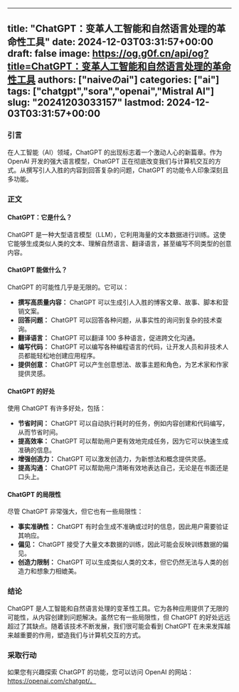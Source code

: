 
---
title: "ChatGPT：变革人工智能和自然语言处理的革命性工具"
date: 2024-12-03T03:31:57+00:00
draft: false
image: https://og.g0f.cn/api/og?title=ChatGPT：变革人工智能和自然语言处理的革命性工具
authors: ["naiveのai"]
categories: ["ai"]
tags: ["chatgpt","sora","openai","Mistral AI"]
slug: "20241203033157"
lastmod: 2024-12-03T03:31:57+00:00
---
### 引言

在人工智能（AI）领域，ChatGPT 的出现标志着一个激动人心的新篇章。作为 OpenAI 开发的强大语言模型，ChatGPT 正在彻底改变我们与计算机交互的方式。从撰写引人入胜的内容到回答复杂的问题，ChatGPT 的功能令人印象深刻且多功能。

### 正文

#### ChatGPT：它是什么？

ChatGPT 是一种大型语言模型（LLM），它利用海量的文本数据进行训练。这使它能够生成类似人类的文本、理解自然语言、翻译语言，甚至编写不同类型的创意内容。

#### ChatGPT 能做什么？

ChatGPT 的可能性几乎是无限的。它可以：

- **撰写高质量内容：** ChatGPT 可以生成引人入胜的博客文章、故事、脚本和营销文案。
- **回答问题：** ChatGPT 可以回答各种问题，从事实性的询问到复杂的技术查询。
- **翻译语言：** ChatGPT 可以翻译 100 多种语言，促进跨文化沟通。
- **编写代码：** ChatGPT 可以编写各种编程语言的代码，让开发人员和非技术人员都能轻松地创建应用程序。
- **提供创意：** ChatGPT 可以产生创意想法、故事主题和角色，为艺术家和作家提供灵感。

#### ChatGPT 的好处

使用 ChatGPT 有许多好处，包括：

- **节省时间：** ChatGPT 可以自动执行耗时的任务，例如内容创建和代码编写，从而节省时间。
- **提高效率：** ChatGPT 可以帮助用户更有效地完成任务，因为它可以快速生成准确的信息。
- **增强创造力：** ChatGPT 可以激发创造力，为新想法和概念提供灵感。
- **提高沟通：** ChatGPT 可以帮助用户清晰有效地表达自己，无论是在书面还是口头上。

#### ChatGPT 的局限性

尽管 ChatGPT 非常强大，但它也有一些局限性：

- **事实准确性：** ChatGPT 有时会生成不准确或过时的信息，因此用户需要验证其响应。
- **偏见：** ChatGPT 接受了大量文本数据的训练，因此可能会反映训练数据的偏见。
- **创造力限制：** ChatGPT 可以生成类似人类的文本，但它仍然无法与人类的创造力和想象力相媲美。

### 结论

ChatGPT 是人工智能和自然语言处理的变革性工具。它为各种应用提供了无限的可能性，从内容创建到问题解决。虽然它有一些局限性，但 ChatGPT 的好处远远超过了其缺点。随着该技术不断发展，我们很可能会看到 ChatGPT 在未来发挥越来越重要的作用，塑造我们与计算机交互的方式。

### 采取行动

如果您有兴趣探索 ChatGPT 的功能，您可以访问 OpenAI 的网站：https://openai.com/chatgpt/。